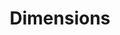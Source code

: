 ---
bigquery: https://console.cloud.google.com/bigquery?p=covid-19-dimensions-ai&page=table&d=data&t=publications
contributors: Digital Science, https://www.digital-science.com/
cost: Free for personal, non-commercial use.
description: Dimensions contains more than 100 million publications, ranging from
  articles published in scholarly journals, books and book chapters, to preprints
  and conference proceedings. All publications are contextualized with linked data
  sets, funding, publications, patents, clinical trials, and policy documents. You
  can also view associated categories, funders, institutions, and researcher profiles.
documentation: https://docs.dimensions.ai/bigquery/index.html
last_edit: 04/06/2022, 13:44:31
location: https://www.dimensions.ai/products/free/
maintained_by: Digital Science, https://www.digital-science.com/
schema_fields:
- jurisdiction
- patent_ids
- book_title
- date_online
- category_rcdc
- types
- priority_year
- category_hrcs_hc
- links
- address
- assignee_orgs
- subtitles
- open_access_categories_v2
- date_modified
- acronym
- legal_events
- priority_date
- type
- current_assignee_orgs
- license
- relationships
- created_date
- parent_id
- mesh_headings
- acknowledgements
- aliases
- source_id
- funding_chf
- email_address
- funder_org_state_codes
- conditions
- book_series_title
- funder_org
- funding_jpy
- grant_number
- publication_ids
- current_assignee_countries
- funding_cad
- start_year
- reference_ids
- repository_url
- registry
- funder_orgs
- wikipedia_url
- proceedings_title
- filing_date
- category_icrp_cso
- research_org_countries
- title
- original_abstract
- research_org_city_names
- journal
- original_title
- pmid
- citation_string
- cpc
- altmetrics
- gender
- expiration_year
- filing_year
- concepts
- date_normal
- acronyms
- category_hra
- ipcr
- category_hrcs_rac
- language
- original_assignee
- labels
- clinical_trial_ids
- filing_status
- pmcid
- funder_org_countries
- associated_grant_ids
- citations
- issue
- doi
- pages
- investigators
- associated_publication_pmid
- associated_publication_id
- family_count
- journal_lists
- research_org_state_codes
- current_assignee
- funding_currency
- isbn
- funding_eur
- id
- cited_by_ids
- abstract
- phase
- editors
- mesh_terms
- funding_amount
- repository_name
- name
- external_ids
- brief_title
- funding_gbp
- conference
- authors
- funding_aud
- description
- date_imported_gbq
- volume
- publication_date
- start_date
- year
- granted_date
- original_assignee_orgs
- funding_cny
- date_inserted
- resulting_publication_ids
- resulting_publication_doi
- funder_org_acronyms
- publication_year
- interventions
- research_org_country_names
- funder_countries
- active_years
- categories
- application_number
- research_org_state_names
- date_print
- associated_publication_arxiv_id
- funder_org_cities
- arxiv_id
- eisbn
- research_orgs
- supporting_grant_ids
- granted_year
- metrics
- research_org_cities
- repository_id
- date
- category_uoa
- end_date
- kind
- linkout
- original_assignee_countries
- organisation_details
- assignee_countries
- category_bra
- citations_count
- family_members_ids
- established
- associated_publication_doi
- funding_usd
- category_icrp_ct
- researcher_ids
- end_year
- funding_nzd
- family_id
- category_for
- foa_number
- status
- expiration_date
- legal_status
- open_access_categories
- embargo_date
- category_sdg
- publisher
- inventor_names
- funding_details
shortname: dimensions
tags:
- scholarly literature
- patents
- funding
- clinical trials
- academic profiles
terms_of_use: 'Use of both the Dimensions COVID-19 dataset and full Dimensions dataset
  are subject to the Dimensions Terms of use: https://www.dimensions.ai/policies-terms-legal '
title: Dimensions
uuid: dcff88bd-fe6b-4fdb-8159-809bf9d7bc1c
---